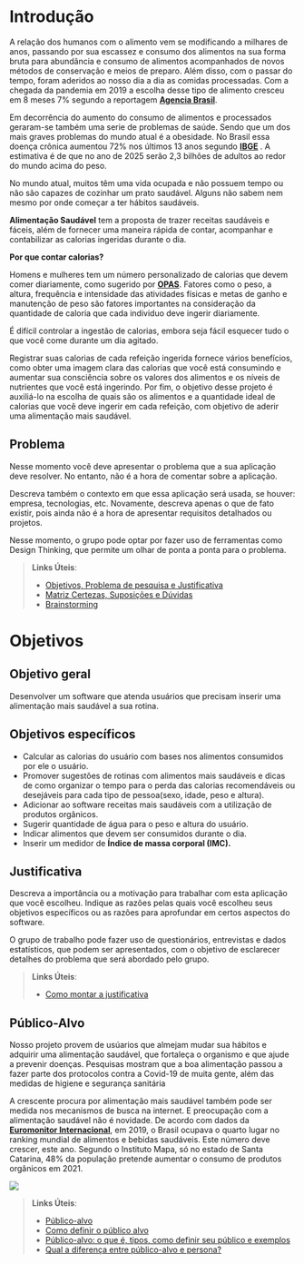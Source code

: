 # Introdução

A relação dos humanos com o alimento vem se modificando a milhares de anos, passando por sua escassez e consumo dos alimentos na sua forma bruta para abundância e consumo de alimentos acompanhados de novos métodos de conservação e meios de preparo. Além disso, com o passar do tempo, foram aderidos ao nosso dia a dia as comidas processadas. Com a chegada da pandemia em 2019 a escolha desse tipo de alimento cresceu em 8 meses 7% segundo a reportagem **[Agencia Brasil](https://agenciabrasil.ebc.com.br/saude/noticia/2020-11/consumo-de-alimentos-ultraprocessados-cresce-na-pandemia)**.

Em decorrência do aumento do consumo de alimentos e processados geraram-se também uma serie de problemas de saúde. Sendo que um dos mais graves problemas do mundo atual é a  obesidade. No Brasil essa doença crônica aumentou 72% nos últimos 13 anos segundo **[IBGE](https://abeso.org.br/obesidade-e-sindrome-metabolica/mapa-da-obesidade/)** . A estimativa é de que no ano de 2025 serão 2,3 bilhões de adultos ao redor do mundo acima do peso. 

No mundo atual, muitos têm uma vida ocupada e não possuem tempo ou não são capazes de cozinhar um prato saudável. Alguns não sabem nem mesmo por onde começar a ter hábitos saudáveis. 

 **Alimentação Saudável** tem a proposta de trazer receitas saudáveis e fáceis, além de fornecer uma maneira rápida de contar, acompanhar e contabilizar as calorias ingeridas durante o dia.

**Por que contar calorias?**

Homens e mulheres tem um número personalizado de calorias que devem comer diariamente, como sugerido por **[OPAS](https://www.paho.org/pt/topicos/alimentacao-saudavel)**. Fatores como o peso, a altura, frequência e intensidade das atividades físicas e metas de ganho e manutenção de peso são fatores  importantes na consideração da quantidade de caloria que cada individuo deve ingerir diariamente. 

É difícil controlar a ingestão de calorias, embora seja fácil esquecer tudo o que você come durante um dia agitado.

Registrar suas calorias de cada refeição ingerida fornece vários benefícios, como obter uma imagem clara das calorias que você está consumindo e aumentar sua consciência sobre os valores dos alimentos e os níveis de nutrientes que você está ingerindo. Por fim, o objetivo desse projeto é auxiliá-lo na escolha de quais são os alimentos e a quantidade ideal de calorias que você deve ingerir em cada refeição, com objetivo de aderir uma alimentação mais saudável.


## Problema

Nesse momento você deve apresentar o problema que a sua aplicação deve  resolver. No entanto, não é a hora de comentar sobre a aplicação.

Descreva também o contexto em que essa aplicação será usada, se  houver: empresa, tecnologias, etc. Novamente, descreva apenas o que de  fato existir, pois ainda não é a hora de apresentar requisitos  detalhados ou projetos.

Nesse momento, o grupo pode optar por fazer uso  de ferramentas como Design Thinking, que permite um olhar de ponta a ponta para o problema.

> **Links Úteis**:
> - [Objetivos, Problema de pesquisa e Justificativa](https://medium.com/@versioparole/objetivos-problema-de-pesquisa-e-justificativa-c98c8233b9c3)
> - [Matriz Certezas, Suposições e Dúvidas](https://medium.com/educa%C3%A7%C3%A3o-fora-da-caixa/matriz-certezas-suposi%C3%A7%C3%B5es-e-d%C3%BAvidas-fa2263633655)
> - [Brainstorming](https://www.euax.com.br/2018/09/brainstorming/)

# Objetivos

## Objetivo geral

Desenvolver um software que atenda usuários que precisam inserir uma alimentação mais saudável a sua rotina.

## Objetivos específicos

-   Calcular as calorias do usuário com bases nos alimentos consumidos por ele o usuário.
-   Promover sugestões de rotinas com alimentos mais saudáveis e dicas de como organizar o tempo para o perda das calorias recomendáveis ou desejáveis para cada tipo de pessoa(sexo, idade, peso e altura).
-   Adicionar ao software receitas mais saudáveis com a utilização de produtos orgânicos.
-   Sugerir quantidade de água para o peso e altura do usuário.
-   Indicar alimentos que devem ser consumidos durante o dia.
-   Inserir um medidor de **Índice de massa corporal (IMC).**

## Justificativa

Descreva a importância ou a motivação para trabalhar com esta aplicação que você escolheu. Indique as razões pelas quais você escolheu seus objetivos específicos ou as razões para aprofundar em certos aspectos do software.

O grupo de trabalho pode fazer uso de questionários, entrevistas e dados estatísticos, que podem ser apresentados, com o objetivo de esclarecer detalhes do problema que será abordado pelo grupo.

> **Links Úteis**:
> - [Como montar a justificativa](https://guiadamonografia.com.br/como-montar-justificativa-do-tcc/)

## Público-Alvo

Nosso projeto provem de usúarios que almejam mudar sua hábitos e adquirir uma alimentação saudável, que fortaleça o organismo e que ajude a prevenir doenças. Pesquisas mostram que a boa alimentação passou a fazer parte dos protocolos contra a Covid-19 de muita gente, além das medidas de higiene e segurança sanitária

A crescente procura por alimentação mais saudável também pode ser medida nos mecanismos de busca na internet. E preocupação com a alimentação saudável não é novidade. De acordo com dados da **[Euromonitor Internacional](https://www.euromonitor.com/article/de-volta-ao-basico-uma-tendencia-de-consumo-em-alimentos-e-bebidas-no-brasil)**, em 2019, o Brasil ocupava o quarto lugar no ranking mundial de alimentos e bebidas saudáveis. Este número deve crescer, este ano. Segundo o Instituto Mapa, só no estado de Santa Catarina, 48% da população pretende aumentar o consumo de produtos orgânicos em 2021.


![](https://www.euromonitor.com/globalassets/imported_images/gct-br-2.png?format=Jpeg&bgcolor=white&quality=100&width=&height=&alt=)




> **Links Úteis**:
> - [Público-alvo](https://blog.hotmart.com/pt-br/publico-alvo/)
> - [Como definir o público alvo](https://exame.com/pme/5-dicas-essenciais-para-definir-o-publico-alvo-do-seu-negocio/)
> - [Público-alvo: o que é, tipos, como definir seu público e exemplos](https://klickpages.com.br/blog/publico-alvo-o-que-e/)
> - [Qual a diferença entre público-alvo e persona?](https://rockcontent.com/blog/diferenca-publico-alvo-e-persona/)
